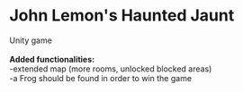  # John Lemon's Haunted Jaunt

 Unity game</br></br>
 <b>Added functionalities:</b></br>
 -extended map (more rooms, unlocked blocked areas)</br>
 -a Frog should be found in order to win the game</br>
